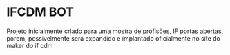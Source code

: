 # IFCDM BOT
Projeto inicialmente criado para uma mostra de profisões, IF portas abertas, porem, possivelmente será expandido e implantado oficialmente no site do maker do if cdm
